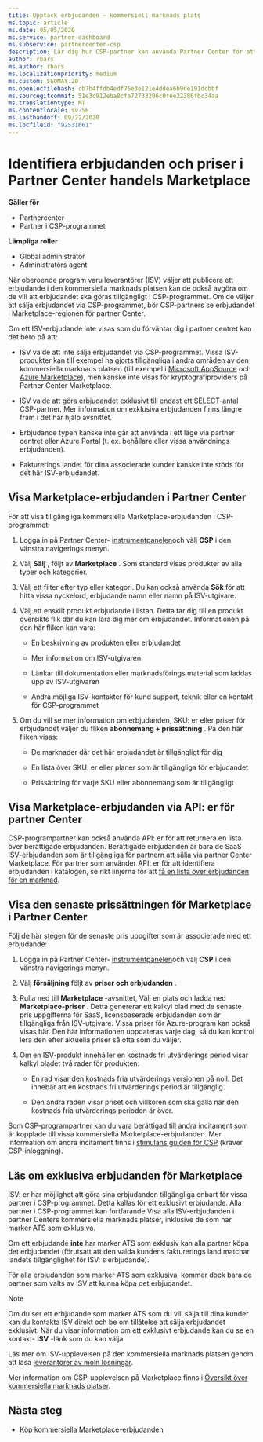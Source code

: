 ```yaml
---
title: Upptäck erbjudanden – kommersiell marknads plats
ms.topic: article
ms.date: 05/05/2020
ms.service: partner-dashboard
ms.subservice: partnercenter-csp
description: Lär dig hur CSP-partner kan använda Partner Center för att visa eller söka i Marketplace efter SaaS erbjudanden eller priser från oberoende program varu leverantörer (ISV).
author: rbars
ms.author: rbars
ms.localizationpriority: medium
ms.custom: SEOMAY.20
ms.openlocfilehash: cb7b4ffdb4edf75e3e121e4ddea6b9de191ddbbf
ms.sourcegitcommit: 51e3c912eba8cfa72733206c0fee22386fbc34aa
ms.translationtype: MT
ms.contentlocale: sv-SE
ms.lasthandoff: 09/22/2020
ms.locfileid: "92531661"
---
```

# <a name="discover-offers-and-pricing-in-the-partner-center-commercial-marketplace"></a>Identifiera erbjudanden och priser i Partner Center handels Marketplace

**Gäller för**

- Partnercenter
- Partner i CSP-programmet

**Lämpliga roller**

- Global administratör
- Administratörs agent

När oberoende program varu leverantörer (ISV) väljer att publicera ett erbjudande i den kommersiella marknads platsen kan de också avgöra om de vill att erbjudandet ska göras tillgängligt i CSP-programmet. Om de väljer att sälja erbjudandet via CSP-programmet, bör CSP-partners se erbjudandet i Marketplace-regionen för partner Center.

Om ett ISV-erbjudande inte visas som du förväntar dig i partner centret kan det bero på att:

- ISV valde att inte sälja erbjudandet via CSP-programmet. Vissa ISV-produkter kan till exempel ha gjorts tillgängliga i andra områden av den kommersiella marknads platsen (till exempel i [Microsoft AppSource](https://appsource.microsoft.com/) och [Azure Marketplace](https://azuremarketplace.microsoft.com/)), men kanske inte visas för kryptografiproviders på Partner Center Marketplace.

- ISV valde att göra erbjudandet exklusivt till endast ett SELECT-antal CSP-partner. Mer information om exklusiva erbjudanden finns längre fram i det här hjälp avsnittet.

- Erbjudande typen kanske inte går att använda i ett läge via partner centret eller Azure Portal (t. ex. behållare eller vissa användnings erbjudanden).

- Fakturerings landet för dina associerade kunder kanske inte stöds för det här ISV-erbjudandet.

## <a name="view-marketplace-offers-in-partner-center"></a>Visa Marketplace-erbjudanden i Partner Center

För att visa tillgängliga kommersiella Marketplace-erbjudanden i CSP-programmet: 

1. Logga in på Partner Center- [instrumentpanelen](https://partner.microsoft.com/dashboard)och välj **CSP** i den vänstra navigerings menyn.

2. Välj **Sälj** , följt av **Marketplace** . Som standard visas produkter av alla typer och kategorier.

3. Välj ett filter efter typ eller kategori. Du kan också använda **Sök** för att hitta vissa nyckelord, erbjudande namn eller namn på ISV-utgivare.

4. Välj ett enskilt produkt erbjudande i listan. Detta tar dig till en produkt översikts flik där du kan lära dig mer om erbjudandet. Informationen på den här fliken kan vara: 

    - En beskrivning av produkten eller erbjudandet

    - Mer information om ISV-utgivaren

    - Länkar till dokumentation eller marknadsförings material som laddas upp av ISV-utgivaren

    - Andra möjliga ISV-kontakter för kund support, teknik eller en kontakt för CSP-programmet

5. Om du vill se mer information om erbjudanden, SKU: er eller priser för erbjudandet väljer du fliken **abonnemang + prissättning** . På den här fliken visas:

    - De marknader där det här erbjudandet är tillgängligt för dig

    - En lista över SKU: er eller planer som är tillgängliga för erbjudandet

    - Prissättning för varje SKU eller abonnemang som är tillgängligt

## <a name="view-marketplace-offers-via-partner-center-apis"></a>Visa Marketplace-erbjudanden via API: er för partner Center

CSP-programpartner kan också använda API: er för att returnera en lista över berättigade erbjudanden. Berättigade erbjudanden är bara de SaaS ISV-erbjudanden som är tillgängliga för partnern att sälja via partner Center Marketplace. För partner som använder API: er för att identifiera erbjudanden i katalogen, se rikt linjerna för att [få en lista över erbjudanden för en marknad](/partner-center/develop/create-subscription-azure-marketplace-products#get-a-list-of-offers-for-a-market).

## <a name="view-the-latest-marketplace-offer-pricing-in-partner-center"></a>Visa den senaste prissättningen för Marketplace i Partner Center

Följ de här stegen för de senaste pris uppgifter som är associerade med ett erbjudande:

1. Logga in på Partner Center- [instrumentpanelen](https://partner.microsoft.com/dashboard)och välj **CSP** i den vänstra navigerings menyn.

2. Välj **försäljning** följt av **priser och erbjudanden** .

3. Rulla ned till **Marketplace** -avsnittet, Välj en plats och ladda ned **Marketplace-priser** . Detta genererar ett kalkyl blad med de senaste pris uppgifterna för SaaS, licensbaserade erbjudanden som är tillgängliga från ISV-utgivare. Vissa priser för Azure-program kan också visas här. Den här informationen uppdateras varje dag, så du kan kontrol lera den efter aktuella priser så ofta som du väljer.

4. Om en ISV-produkt innehåller en kostnads fri utvärderings period visar kalkyl bladet två rader för produkten:

    - En rad visar den kostnads fria utvärderings versionen på noll. Det innebär att en kostnads fri utvärderings period är tillgänglig.

    - Den andra raden visar priset och villkoren som ska gälla när den kostnads fria utvärderings perioden är över.

Som CSP-programpartner kan du vara berättigad till andra incitament som är kopplade till vissa kommersiella Marketplace-erbjudanden. Mer information om andra incitament finns i [stimulans guiden för CSP](https://aka.ms/partnerincentives) (kräver CSP-inloggning).

## <a name="learn-about-marketplace-exclusive-offers"></a>Läs om exklusiva erbjudanden för Marketplace

ISV: er har möjlighet att göra sina erbjudanden tillgängliga enbart för vissa partner i CSP-programmet. Detta kallas för ett exklusivt erbjudande. Alla partner i CSP-programmet kan fortfarande Visa alla ISV-erbjudanden i partner Centers kommersiella marknads platser, inklusive de som har marker ATS som exklusiva.

Om ett erbjudande **inte** har marker ATS som exklusiv kan alla partner köpa det erbjudandet (förutsatt att den valda kundens fakturerings land matchar landets tillgänglighet för ISV: s erbjudande).

För alla erbjudanden som marker ATS som exklusiva, kommer dock bara de partner som valts av ISV att kunna köpa det erbjudandet.

> [!NOTE]
> Om du ser ett erbjudande som marker ATS som du vill sälja till dina kunder kan du kontakta ISV direkt och be om tillåtelse att sälja erbjudandet exklusivt. När du visar information om ett exklusivt erbjudande kan du se en kontakt- **ISV** -länk som du kan välja.

Läs mer om ISV-upplevelsen på den kommersiella marknads platsen genom att läsa [leverantörer av moln lösningar](/azure/marketplace/cloud-solution-providers).

Mer information om CSP-upplevelsen på Marketplace finns i [Översikt över kommersiella marknads platser](csp-commercial-marketplace-overview.md).

## <a name="next-steps"></a>Nästa steg

- [Köp kommersiella Marketplace-erbjudanden](csp-commercial-marketplace-purchase.md)